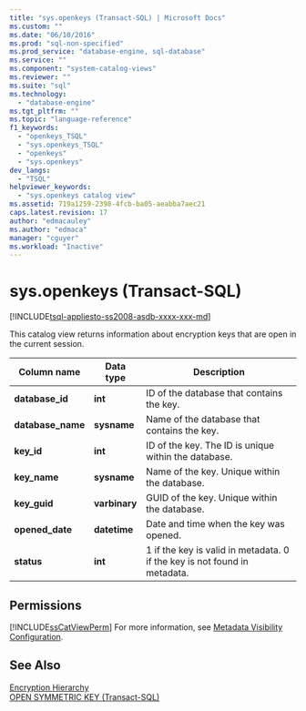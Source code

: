 ```yaml
---
title: "sys.openkeys (Transact-SQL) | Microsoft Docs"
ms.custom: ""
ms.date: "06/10/2016"
ms.prod: "sql-non-specified"
ms.prod_service: "database-engine, sql-database"
ms.service: ""
ms.component: "system-catalog-views"
ms.reviewer: ""
ms.suite: "sql"
ms.technology: 
  - "database-engine"
ms.tgt_pltfrm: ""
ms.topic: "language-reference"
f1_keywords: 
  - "openkeys_TSQL"
  - "sys.openkeys_TSQL"
  - "openkeys"
  - "sys.openkeys"
dev_langs: 
  - "TSQL"
helpviewer_keywords: 
  - "sys.openkeys catalog view"
ms.assetid: 719a1259-2398-4fcb-ba05-aeabba7aec21
caps.latest.revision: 17
author: "edmacauley"
ms.author: "edmaca"
manager: "cguyer"
ms.workload: "Inactive"
---
```

# sys.openkeys (Transact-SQL)
[!INCLUDE[tsql-appliesto-ss2008-asdb-xxxx-xxx-md](../../includes/tsql-appliesto-ss2008-asdb-xxxx-xxx-md.md)]

  This catalog view returns information about encryption keys that are open in the current session.  
  
|Column name|Data type|Description|  
|-----------------|---------------|-----------------|  
|**database_id**|**int**|ID of the database that contains the key.|  
|**database_name**|**sysname**|Name of the database that contains the key.|  
|**key_id**|**int**|ID of the key. The ID is unique within the database.|  
|**key_name**|**sysname**|Name of the key. Unique within the database.|  
|**key_guid**|**varbinary**|GUID of the key. Unique within the database.|  
|**opened_date**|**datetime**|Date and time when the key was opened.|  
|**status**|**int**|1 if the key is valid in metadata. 0 if the key is not found in metadata.|  
  
## Permissions  
 [!INCLUDE[ssCatViewPerm](../../includes/sscatviewperm-md.md)] For more information, see [Metadata Visibility Configuration](../../relational-databases/security/metadata-visibility-configuration.md).  
  
## See Also  
 [Encryption Hierarchy](../../relational-databases/security/encryption/encryption-hierarchy.md)   
 [OPEN SYMMETRIC KEY &#40;Transact-SQL&#41;](../../t-sql/statements/open-symmetric-key-transact-sql.md)  
  
  
